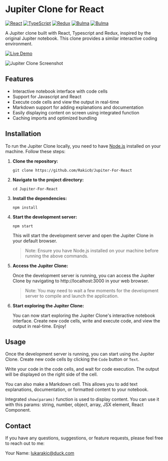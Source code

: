 # Jupiter Clone for React

[![React](https://img.shields.io/badge/React-20232A?style=for-the-badge&logo=react&logoColor=61DAFB)](https://reactjs.org/)
[![TypeScript](https://img.shields.io/badge/TypeScript-007ACC?style=for-the-badge&logo=typescript&logoColor=white)](https://www.typescriptlang.org/)
[![Redux](https://img.shields.io/badge/Redux-593D88?style=for-the-badge&logo=redux&logoColor=white)](https://redux.js.org/)
[![Bulma](https://img.shields.io/badge/Bulma-00D1B2?style=for-the-badge&logo=Bulma&logoColor=white)](https://bulma.io/)
[![Bulma](https://img.shields.io/badge/Netlify-00C7B7?style=for-the-badge&logo=netlify&logoColor=white)](https://www.netlify.com/)

A Jupiter clone built with React, Typescript and Redux, inspired by the original Jupiter notebook. This clone provides a similar interactive coding environment.

<a href="https://jupiter-for-react.netlify.app/" target="_blank" rel="noopener noreferrer">
  <img src="https://img.shields.io/badge/Live%20Demo-Click%20Here-success?style=for-the-badge" alt="Live Demo" />
</a>

![Jupiter Clone Screenshot](https://imgur.com/bncRFk5.png)

## Features

- Interactive notebook interface with code cells
- Support for Javascript and React
- Execute code cells and view the output in real-time
- Markdown support for adding explanations and documentation
- Easily displaying content on screen using integrated function
- Caching imports and optimized bundling

## Installation

To run the Jupiter Clone locally, you need to have [Node.js](https://nodejs.org) installed on your machine. Follow these steps:

1. **Clone the repository:**

   ```shell
   git clone https://github.com/Rakic0/Jupiter-For-React
   ```

2. **Navigate to the project directory:**

   ```shell
   cd Jupiter-For-React
   ```

3. **Install the dependencies:**

   ```shell
   npm install
   ```

4. **Start the development server:**

   ```shell
   npm start
   ```

   This will start the development server and open the Jupiter Clone in your default browser.

   > Note: Ensure you have Node.js installed on your machine before running the above commands.

5. **Access the Jupiter Clone:**

   Once the development server is running, you can access the Jupiter Clone by navigating to http://localhost:3000 in your web browser.

   > Note: You may need to wait a few moments for the development server to compile and launch the application.

6. **Start exploring the Jupiter Clone:**

   You can now start exploring the Jupiter Clone's interactive notebook interface. Create new code cells, write and execute code, and view the output in real-time. Enjoy!

## Usage

Once the development server is running, you can start using the Jupiter Clone. Create new code cells by clicking the `Code` button or `Text`.

Write your code in the code cells, and wait for code execution. The output will be displayed on the right side of the cell.

You can also make a Markdown cell. This allows you to add text explanations, documentation, or formatted content to your notebook.

Integrated `show(params)` function is used to display content.
You can use it with this params: string, number, object, array, JSX element, React Component.

## Contact

If you have any questions, suggestions, or feature requests, please feel free to reach out to me:

Your Name: lukarakic@duck.com
